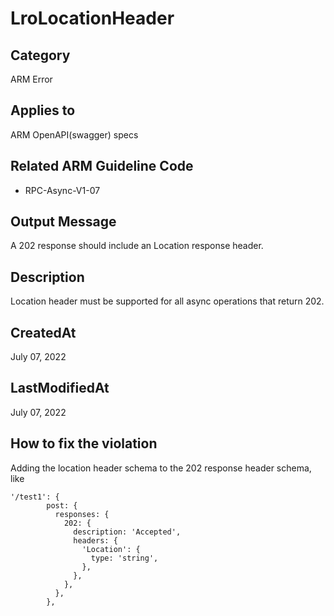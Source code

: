 # LroLocationHeader

## Category

ARM Error

## Applies to

ARM OpenAPI(swagger) specs

## Related ARM Guideline Code

- RPC-Async-V1-07

## Output Message

A 202 response should include an Location response header.

## Description

Location header must be supported for all async operations that return 202.

## CreatedAt

July 07, 2022

## LastModifiedAt

July 07, 2022

## How to fix the violation

Adding the location header schema to the 202 response header schema, like

```
'/test1': {
        post: {
          responses: {
            202: {
              description: 'Accepted',
              headers: {
                'Location': {
                  type: 'string',
                },
              },
            },
          },
        },
```
